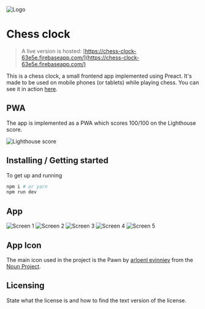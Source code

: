 ![Logo](https://github.com/davorbadrov/chess-clock/raw/app/src/assets/android-chrome-96x96.png?raw=true "Logo")

# Chess clock
> A live version is hosted: [https://chess-clock-63e5e.firebaseapp.com/](https://chess-clock-63e5e.firebaseapp.com/)

This is a chess clock, a small frontend app implemented using Preact. It's made to be used on mobile phones (or tablets) while playing chess.
You can see it in action [here](https://chess-clock-63e5e.firebaseapp.com/).

## PWA

The app is implemented as a PWA which scores 100/100 on the Lighthouse score.

![Lighthouse score](https://github.com/davorbadrov/chess-clock/raw/app/screens/lighthouse_score.png?raw=true "Lighthouse score")

## Installing / Getting started

To get up and running

```bash
npm i # or yarn
npm run dev
```


## App

![Screen 1](https://github.com/davorbadrov/chess-clock/raw/app/screens/screen_1.png?raw=true "Screen 1")
![Screen 2](https://github.com/davorbadrov/chess-clock/raw/app/screens/screen_2.png?raw=true "Screen 2")
![Screen 3](https://github.com/davorbadrov/chess-clock/raw/app/screens/screen_3.png?raw=true "Screen 3")
![Screen 4](https://github.com/davorbadrov/chess-clock/raw/app/screens/screen_4.png?raw=true "Screen 4")
![Screen 5](https://github.com/davorbadrov/chess-clock/raw/app/screens/screen_5.png?raw=true "Screen 5")


## App Icon

The main icon used in the project is the Pawn by [arloenl evinniev](https://thenounproject.com/arloenl.evinniev) from the [Noun Project](https://thenounproject.com).


## Licensing

State what the license is and how to find the text version of the license.